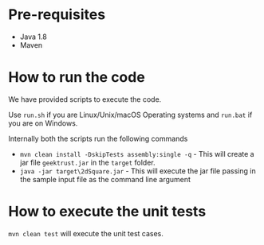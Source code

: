 # Pre-requisites
* Java 1.8
* Maven

# How to run the code

We have provided scripts to execute the code. 

Use `run.sh` if you are Linux/Unix/macOS Operating systems and `run.bat` if you are on Windows.

Internally both the scripts run the following commands 

 * `mvn clean install -DskipTests assembly:single -q` - This will create a jar file `geektrust.jar` in the `target` folder.
 * `java -jar target\2dSquare.jar` - This will execute the jar file passing in the sample input file as the command line argument

 # How to execute the unit tests

 `mvn clean test` will execute the unit test cases.
 